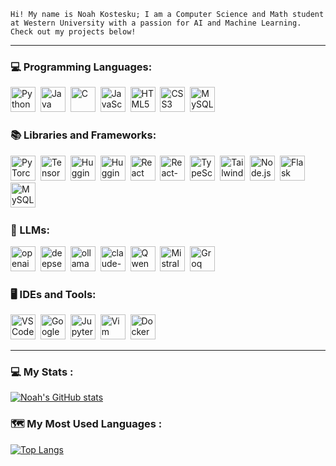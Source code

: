 `Hi! My name is Noah Kostesku; I am a Computer Science and Math student at Western University with a passion for AI and Machine Learning. Check out my projects below!`

---

### 💻 Programming Languages:
<div>
  <img src="https://cdn.jsdelivr.net/gh/devicons/devicon/icons/python/python-original.svg" title="Python" alt="Python" width="40" height="40"/>&nbsp;
  <img src="https://cdn.jsdelivr.net/gh/devicons/devicon/icons/java/java-original.svg" title="Java" alt="Java" width="40" height="40"/>&nbsp;
  <img src="https://cdn.jsdelivr.net/gh/devicons/devicon/icons/c/c-original.svg" title="C" alt="C" width="40" height="40"/>&nbsp;
  <img src="https://cdn.jsdelivr.net/gh/devicons/devicon/icons/javascript/javascript-original.svg" title="JavaScript" alt="JavaScript" width="40" height="40"/>&nbsp;
  <img src="https://cdn.jsdelivr.net/gh/devicons/devicon/icons/html5/html5-original.svg" title="HTML5" alt="HTML5" width="40" height="40"/>&nbsp;
  <img src="https://cdn.jsdelivr.net/gh/devicons/devicon/icons/css3/css3-original.svg" title="CSS3" alt="CSS3" width="40" height="40"/>&nbsp;
  <img src="https://github.com/user-attachments/assets/aeff7371-e9b9-42cd-931e-5f9eb985135b" title="SQL" alt="MySQL" width="40" height="40"/>&nbsp;
</div>


### 📚 Libraries and Frameworks:
<div>
<img src="https://cdn.jsdelivr.net/gh/devicons/devicon/icons/pytorch/pytorch-original.svg" title="PyTorch" alt="PyTorch" width="40" height="40"/>&nbsp; 
<img src="https://cdn.jsdelivr.net/gh/devicons/devicon/icons/tensorflow/tensorflow-original.svg" title="TensorFlow" alt="TensorFlow" width="40" height="40"/>&nbsp; 
<img src="https://huggingface.co/front/assets/huggingface_logo.svg" title="Hugging Face" alt="Hugging Face" width="40" height="40"/>&nbsp;
<img src="https://github.com/user-attachments/assets/b11d426b-94de-463b-ba83-b814da16aaea" title="Langchain" alt="Hugging Face" width="40" height="40"/>&nbsp;
<img src="https://cdn.jsdelivr.net/gh/devicons/devicon/icons/react/react-original-wordmark.svg" title="React" alt="React" width="40" height="40"/>&nbsp;
<img src="https://github.com/user-attachments/assets/088d1b41-3eb0-438a-a3f1-428f0d0517ea" title="React-Bootstrap" alt="React-Bootstrap" width="40" height="40"/>&nbsp;
<img src="https://cdn.jsdelivr.net/gh/devicons/devicon/icons/typescript/typescript-original.svg" title="TypeScript" alt="TypeScript" width="40" height="40"/>&nbsp;
<img src="https://upload.wikimedia.org/wikipedia/commons/d/d5/Tailwind_CSS_Logo.svg" title="Tailwind CSS" alt="Tailwind CSS" width="40" height="40"/>&nbsp;
<img src="https://cdn.jsdelivr.net/gh/devicons/devicon@latest/icons/nodejs/nodejs-original-wordmark.svg"title="Node.js" alt="Node.js" width="40" height="40"/>&nbsp;
<img src="https://github.com/user-attachments/assets/f15112d1-0247-4798-8e92-ebc3a11ba0ac" title="Flask" alt="Flask" width="40" height="40"/>&nbsp; 
<img src="https://cdn.jsdelivr.net/gh/devicons/devicon/icons/mysql/mysql-original-wordmark.svg" title="MySQL" alt="MySQL" width="40" height="40"/>&nbsp; 
</div>


### 🤖 LLMs:
<div>
 <img src="https://github.com/user-attachments/assets/1456038e-4387-48f1-8b00-88f593b31d5b" alt="openai" width="40" height="40" />&nbsp;
 <img src="https://github.com/user-attachments/assets/6de1d3ca-89d8-4d6c-addc-5885389daf9f" alt="deepseek" width="40" height="40" />&nbsp;
 <img src="https://github.com/user-attachments/assets/1dd6d582-f9f4-40bf-94bf-4ac6d120269c" alt="ollama" width="40" height="40" />&nbsp;
 <img src="https://github.com/user-attachments/assets/e01431ed-89d0-4c83-bd34-2c6f34e6b5cf" alt="claude-sonnet-color" width="40" height="40" />&nbsp;
 <img src="https://github.com/user-attachments/assets/6687b600-af9f-40e0-90e4-184d121cd06d" alt="Qwen" width="40" height="40" />&nbsp;
 <img src="https://github.com/user-attachments/assets/a10f88a0-74c6-42a2-914d-35e4d7bfa428" alt="Mistral" width="40" height="40" />&nbsp;
 <img src="https://github.com/user-attachments/assets/76981a41-119b-4a54-bcce-031db734cb6e" alt="Groq" width="40" height="40" />&nbsp;
</div>


### 🖥️ IDEs and Tools:
<div>
 <img src="https://cdn.jsdelivr.net/gh/devicons/devicon/icons/vscode/vscode-original.svg" title="VS Code" alt="VS Code" width="40" height="40"/>&nbsp;
 <img src="https://upload.wikimedia.org/wikipedia/commons/d/d0/Google_Colaboratory_SVG_Logo.svg" title="Google Colab" alt="Google Colab" width="40" height="40"/>&nbsp;
  <img src="https://upload.wikimedia.org/wikipedia/commons/3/38/Jupyter_logo.svg" title="Jupyter Notebook" alt="Jupyter Notebook" width="40" height="40"/>&nbsp;
  <img src="https://cdn.jsdelivr.net/gh/devicons/devicon/icons/vim/vim-original.svg" title="Vim" alt="Vim" width="40" height="40"/>&nbsp;
  <img src="https://cdn.jsdelivr.net/gh/devicons/devicon/icons/docker/docker-original.svg" title="Docker" alt="Docker" width="40" height="40"/>&nbsp;
</div>

---

### 💻 My Stats :

[![Noah's GitHub stats](https://github-readme-stats.vercel.app/api?username=noahkostesku&show_icons=true&theme=github_dark)](https://github.com/anuraghazra/github-readme-stats)

### 🗺️ My Most Used Languages :

[![Top Langs](https://github-readme-stats.vercel.app/api/top-langs/?username=noahkostesku&layout=donut&theme=github_dark)](https://github.com/anuraghazra/github-readme-stats)




